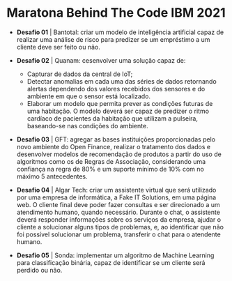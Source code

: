 # Maratona Behind The Code IBM 2021


- **Desafio 01** | Bantotal: criar um modelo de inteligência artificial capaz de realizar uma análise de risco para predizer se um empréstimo a um cliente deve ser feito ou não. 

- **Desafio 02** | Quanam: cesenvolver uma solução capaz de: 
    - Capturar de dados da central de IoT;
    - Detectar anomalias em cada uma das séries de dados retornando alertas dependendo dos valores recebidos dos sensores e do ambiente em que o sensor está localizado.
    - Elaborar um modelo que permita prever as condições futuras de uma habitação. O modelo deverá ser capaz de predizer o ritmo cardíaco de pacientes da habitação que utilizam a pulseira, baseando-se nas condições do ambiente.

- **Desafio 03** | GFT: agregar as bases instituições proporcionadas pelo novo ambiente do Open Finance, realizar o tratamento dos dados e desenvolver modelos de recomendação de produtos a partir do uso de algoritmos como os de Regras de Associação, considerando uma confiança na regra de 80% e um suporte mínimo de 10% com no máximo 5 antecedentes.

- **Desafio 04** | Algar Tech: criar um assistente virtual que será utilizado por uma empresa de informática, a Fake IT Solutions, em uma página web. O cliente final deve poder fazer consultas e ser direcionado a um atendimento humano, quando necessário. Durante o chat, o assistente deverá responder informações sobre os serviços da empresa, ajudar o cliente a solucionar alguns tipos de problemas, e, ao identificar que não foi possível solucionar um problema, transferir o chat para o atendente humano.

- **Desafio 05** | Sonda: implementar um algoritmo de Machine Learning para classificação binária, capaz de identificar se um cliente será perdido ou não.
